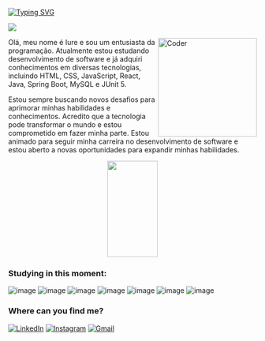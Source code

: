 [![Typing SVG](https://readme-typing-svg.herokuapp.com/?color=000000&size=30&center=true&vCenter=true&width=1000&lines=Hello,+My+name+is+Iure;I'm+from+Brazil;I'm+a+student+Systems+Development;Be+Welcome!+:%29)](https://git.io/typing-svg)


![](https://komarev.com/ghpvc/?username=iure11&style=flat-square)

<img src="https://i.ibb.co/nRxC2v2/programming.png" min-width="250px" max-width="200px" width="200px" align="right" alt="Coder">
<p align="left">
  <p>Olá, meu nome é Iure e sou um entusiasta da programação. Atualmente estou estudando desenvolvimento de software e já adquiri conhecimentos em diversas tecnologias, incluindo HTML, CSS, JavaScript, React, Java, Spring Boot, MySQL e JUnit 5. </p>
  Estou sempre buscando novos desafios para aprimorar minhas habilidades e conhecimentos. Acredito que a tecnologia pode transformar o mundo e estou comprometido em fazer minha parte. Estou animado para seguir minha carreira no desenvolvimento de software e estou aberto a novas oportunidades para  expandir minhas habilidades. </p>
</p>













<div align="center">  

  <img width="45%" height="195px" src="https://github-readme-stats.vercel.app/api/top-langs/?username=iure11&layout=compact&hide_border=true&title_color=FFFFFF&text_color=FFFFFF&bg_color=0d1117" />
</div>

### Studying in this moment:
![image](https://img.shields.io/badge/HTML5-E34F26?style=for-the-badge&logo=html5&logoColor=white)
![image](https://img.shields.io/badge/CSS3-1572B6?style=for-the-badge&logo=css3&logoColor=white)
![image](https://img.shields.io/badge/JavaScript-323330?style=for-the-badge&logo=javascript&logoColor=F7DF1E)
![image](https://img.shields.io/badge/React-20232A?style=for-the-badge&logo=react&logoColor=61DAFB)
![image](https://img.shields.io/badge/Java-ED8B00?style=for-the-badge&logo=java&logoColor=white)
![image](https://img.shields.io/badge/Spring-6DB33F?style=for-the-badge&logo=spring&logoColor=white)
![image](https://img.shields.io/badge/MySQL-00000F?style=for-the-badge&logo=mysql&logoColor=white)

### Where can you find me?
[![LinkedIn](https://img.shields.io/badge/linkedin-%230077B5.svg?style=for-the-badge&logo=linkedin&logoColor=white&link=https://www.linkedin.com/in/iure)](https://www.linkedin.com/in/iure)
  [![Instagram](https://img.shields.io/badge/Instagram-%23E4405F.svg?style=for-the-badge&logo=Instagram&logoColor=white&link=https://www.instagram.com/iamiure)](https://www.instagram.com/iamiure)
  [![Gmail](https://img.shields.io/badge/Gmail-D14836?style=for-the-badge&logo=gmail&logoColor=white&link=mailto:iure.oliveira@estudante.iftm.edu.br)](mailto:iure.oliveira@estudante.iftm.edu.br)


